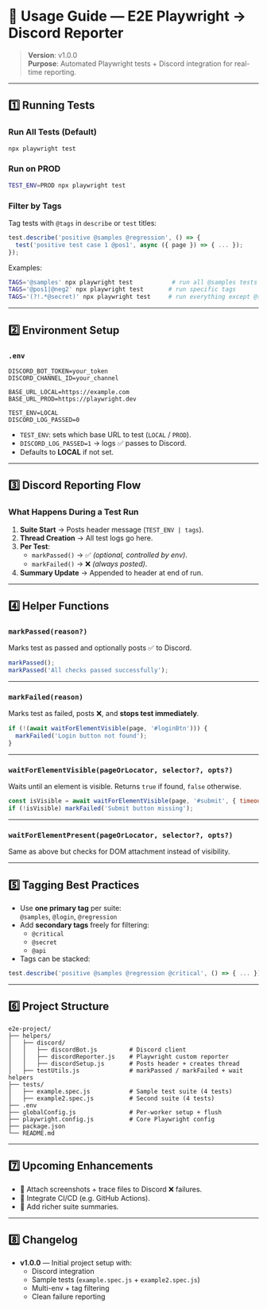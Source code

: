 # 📘 Usage Guide — E2E Playwright → Discord Reporter

> **Version**: v1.0.0  
> **Purpose**: Automated Playwright tests + Discord integration for real-time reporting.

---

## 1️⃣ Running Tests

### Run All Tests (Default)
```bash
npx playwright test
```

### Run on PROD
```bash
TEST_ENV=PROD npx playwright test
```

### Filter by Tags
Tag tests with `@tags` in `describe` or `test` titles:

```js
test.describe('positive @samples @regression', () => {
  test('positive test case 1 @pos1', async ({ page }) => { ... });
});
```

Examples:
```bash
TAGS='@samples' npx playwright test           # run all @samples tests
TAGS='@pos1|@neg2' npx playwright test       # run specific tags
TAGS='(?!.*@secret)' npx playwright test     # run everything except @secret
```

---

## 2️⃣ Environment Setup

### `.env`
```env
DISCORD_BOT_TOKEN=your_token
DISCORD_CHANNEL_ID=your_channel

BASE_URL_LOCAL=https://example.com
BASE_URL_PROD=https://playwright.dev

TEST_ENV=LOCAL
DISCORD_LOG_PASSED=0
```

- `TEST_ENV`: sets which base URL to test (`LOCAL` / `PROD`).
- `DISCORD_LOG_PASSED=1` → logs ✅ passes to Discord.
- Defaults to **LOCAL** if not set.

---

## 3️⃣ Discord Reporting Flow

### What Happens During a Test Run
1. **Suite Start** → Posts header message (`TEST_ENV | tags`).
2. **Thread Creation** → All test logs go here.
3. **Per Test**:
   - `markPassed()` → ✅ *(optional, controlled by env)*.
   - `markFailed()` → ❌ *(always posted)*.
4. **Summary Update** → Appended to header at end of run.

---

## 4️⃣ Helper Functions

### `markPassed(reason?)`
Marks test as passed and optionally posts ✅ to Discord.

```js
markPassed();
markPassed('All checks passed successfully');
```

---

### `markFailed(reason)`
Marks test as failed, posts ❌, and **stops test immediately**.

```js
if (!(await waitForElementVisible(page, '#loginBtn'))) {
  markFailed('Login button not found');
}
```

---

### `waitForElementVisible(pageOrLocator, selector?, opts?)`
Waits until an element is visible. Returns `true` if found, `false` otherwise.

```js
const isVisible = await waitForElementVisible(page, '#submit', { timeout: 5000 });
if (!isVisible) markFailed('Submit button missing');
```

---

### `waitForElementPresent(pageOrLocator, selector?, opts?)`
Same as above but checks for DOM attachment instead of visibility.

---

## 5️⃣ Tagging Best Practices

- Use **one primary tag** per suite:  
  `@samples`, `@login`, `@regression`
- Add **secondary tags** freely for filtering:
  - `@critical`
  - `@secret`
  - `@api`
- Tags can be stacked:
```js
test.describe('positive @samples @regression @critical', () => { ... });
```

---

## 6️⃣ Project Structure

```
e2e-project/
├── helpers/
│   ├── discord/
│   │   ├── discordBot.js         # Discord client
│   │   ├── discordReporter.js    # Playwright custom reporter
│   │   ├── discordSetup.js       # Posts header + creates thread
│   ├── testUtils.js              # markPassed / markFailed + wait helpers
├── tests/
│   ├── example.spec.js           # Sample test suite (4 tests)
│   ├── example2.spec.js          # Second suite (4 tests)
├── .env
├── globalConfig.js               # Per-worker setup + flush
├── playwright.config.js          # Core Playwright config
├── package.json
└── README.md
```

---

## 7️⃣ Upcoming Enhancements
- 📌 Attach screenshots + trace files to Discord ❌ failures.
- 📌 Integrate CI/CD (e.g. GitHub Actions).
- 📌 Add richer suite summaries.

---

## 8️⃣ Changelog
- **v1.0.0** — Initial project setup with:
  - Discord integration
  - Sample tests (`example.spec.js` + `example2.spec.js`)
  - Multi-env + tag filtering
  - Clean failure reporting
